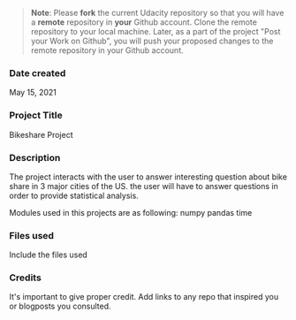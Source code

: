 >**Note**: Please **fork** the current Udacity repository so that you will have a **remote** repository in **your** Github account. Clone the remote repository to your local machine. Later, as a part of the project "Post your Work on Github", you will push your proposed changes to the remote repository in your Github account.

### Date created
May 15, 2021

### Project Title
Bikeshare Project

### Description
The project interacts with the user to answer interesting question about bike share in 3 major cities of the US. the user will have to answer questions in order to provide statistical analysis.

Modules used in this projects are as following:
numpy
pandas
time

### Files used
Include the files used

### Credits
It's important to give proper credit. Add links to any repo that inspired you or blogposts you consulted.
